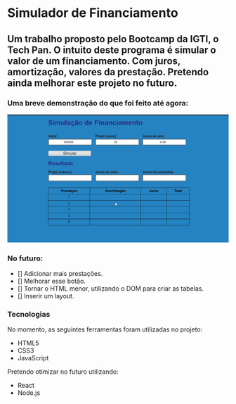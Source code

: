 # Simulador de Financiamento

## Um trabalho proposto pelo Bootcamp da IGTI, o Tech Pan. O intuito deste programa é simular o valor de um financiamento. Com juros, amortização, valores da prestação. Pretendo ainda melhorar este projeto no futuro.

### Uma breve demonstração do que foi feito até agora:

<img src='Simulador.gif'/>

### No futuro:

- [] Adicionar mais prestações.
- [] Melhorar esse botão.
- [] Tornar o HTML menor, utilizando o DOM para criar as tabelas.
- [] Inserir um layout.

### Tecnologias

No momento, as seguintes ferramentas foram utilizadas no projeto:

- HTML5
- CSS3
- JavaScript

Pretendo otimizar no futuro utilizando:

- React
- Node.js
